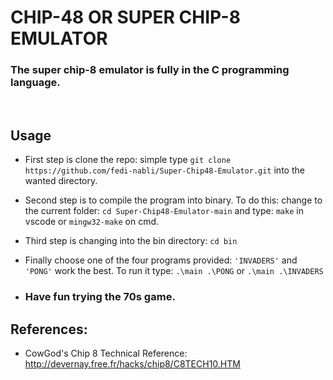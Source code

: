 # CHIP-48 OR SUPER CHIP-8 EMULATOR

### The super chip-8 emulator is fully in the C programming language.
<br />

## Usage
- First step is clone the repo: simple type `git clone https://github.com/fedi-nabli/Super-Chip48-Emulator.git` into the wanted directory.

- Second step is to compile the program into binary. To do this: change to the current folder: `cd Super-Chip48-Emulator-main` and type: `make` in vscode or `mingw32-make` on cmd.

- Third step is changing into the bin directory: `cd bin`

- Finally choose one of the four programs provided: `'INVADERS'` and `'PONG'` work the best. To run it type: `.\main .\PONG` or `.\main .\INVADERS`

- ### Have fun trying the 70s game.

## References:
- CowGod's Chip 8  Technical Reference: http://devernay.free.fr/hacks/chip8/C8TECH10.HTM